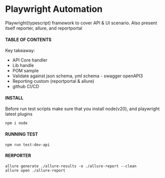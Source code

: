 # Playwright Automation

Playwright(typescript) framework to cover API & UI scenario. Also present itself reporter, allure, and reportportal

#### TABLE OF CONTENTS

Key takeaway:

- API Core handler
- Lib handle
- POM sample
- Validate against json schema, yml schema - swagger openAPI3
- Reporting custom (reportportal & allure)
- github CI/CD

#### INSTALL

Before run test scripts make sure that you install node(v20), and playwright latest plugins

```
npm i node
```

#### RUNNING TEST

```
npm run test:dev-api
```

#### RERPORTER

```
allure generate ./allure-results -o ./allure-report --clean
allure open ./allure-report
```
